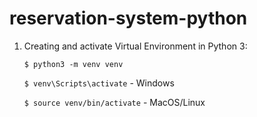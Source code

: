# reservation-system-python

1. Creating and activate Virtual Environment in Python 3:

    `$ python3 -m venv venv`

    `$ venv\Scripts\activate` - Windows

    `$ source venv/bin/activate` - MacOS/Linux
